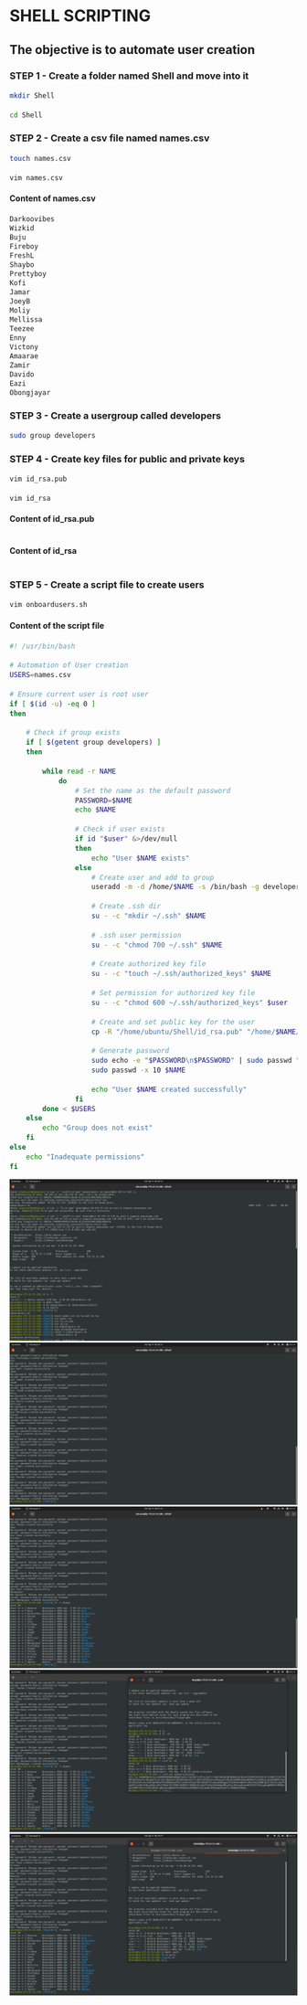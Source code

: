 # SHELL SCRIPTING

## The objective is to automate user creation

### STEP 1 - Create a folder named Shell and move into it
```bash
mkdir Shell

cd Shell
```
### STEP 2 - Create a csv file named names.csv
```bash
touch names.csv

vim names.csv
```
#### Content of names.csv
```
Darkoovibes
Wizkid
Buju
Fireboy
FreshL
Shaybo
Prettyboy
Kofi
Jamar
JoeyB
Moliy
Mellissa
Teezee
Enny
Victony
Amaarae
Zamir
Davido
Eazi
Obongjayar
```
### STEP 3 - Create a usergroup called developers
```bash
sudo group developers
```
### STEP 4 - Create key files for public and private keys
```bash
vim id_rsa.pub

vim id_rsa
```
#### Content of id_rsa.pub
```
```
#### Content of id_rsa
```
```
### STEP 5 - Create a script file to create users
```bash
vim onboardusers.sh
```
#### Content of the script file
```bash
#! /usr/bin/bash

# Automation of User creation
USERS=names.csv

# Ensure current user is root user
if [ $(id -u) -eq 0 ]
then

	# Check if group exists
	if [ $(getent group developers) ]
	then

		while read -r NAME
			do
				# Set the name as the default password
				PASSWORD=$NAME
				echo $NAME

				# Check if user exists
				if id "$user" &>/dev/null
				then
					echo "User $NAME exists"
				else
					# Create user and add to group
					useradd -m -d /home/$NAME -s /bin/bash -g developers $NAME

					# Create .ssh dir
					su - -c "mkdir ~/.ssh" $NAME

					# .ssh user permission
					su - -c "chmod 700 ~/.ssh" $NAME
					
					# Create authorized key file
					su - -c "touch ~/.ssh/authorized_keys" $NAME
					
					# Set permission for authorized key file
					su - -c "chmod 600 ~/.ssh/authorized_keys" $user
					
					# Create and set public key for the user
					cp -R "/home/ubuntu/Shell/id_rsa.pub" "/home/$NAME/.ssh/authorized_keys"
					
					# Generate password
					sudo echo -e "$PASSWORD\n$PASSWORD" | sudo passwd "${NAME}"
					sudo passwd -x 10 $NAME

					echo "User $NAME created successfully"
				fi
		done < $USERS
	else
		echo "Group does not exist"
	fi
else
	echo "Inadequate permissions"
fi
```

![All](Project%201/copcon.png)
![creating](Project%201/create.png)
![list](Project%201/list.png)
![test](Project%201/test1.png)
![test](Project%201/test2.png)